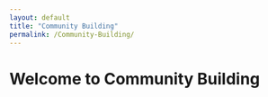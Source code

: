 ```yaml
---
layout: default
title: "Community Building"
permalink: /Community-Building/
---
```

# Welcome to Community Building

